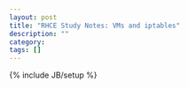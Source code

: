 ```yaml
---
layout: post
title: "RHCE Study Notes: VMs and iptables"
description: ""
category: 
tags: []
---
```

{% include JB/setup %}
